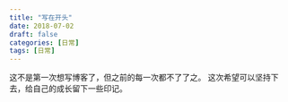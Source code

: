 ```yaml
---
title: "写在开头"
date: 2018-07-02
draft: false
categories: [日常]
tags: [日常]
---
```


这不是第一次想写博客了，但之前的每一次都不了了之。
这次希望可以坚持下去，给自己的成长留下一些印记。